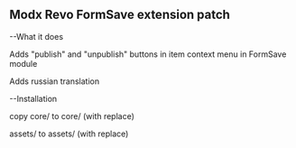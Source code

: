 Modx Revo FormSave extension patch
-----------------------------------

--What it does

Adds "publish" and "unpublish" buttons in item context menu in FormSave module

Adds russian translation


--Installation

copy core/ to core/ (with replace)

assets/ to assets/ (with replace)


